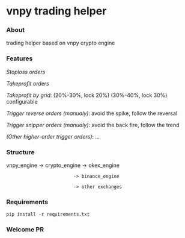 # vnpy trading helper

### About

trading helper  based on vnpy crypto engine


### Features

*Stoploss orders*

*Takeprofit orders*

*Takeprofit by grid*: (20%-30%, lock 20%) (30%-40%, lock 30%) configurable

*Trigger reverse orders (manualy)*: avoid the spike, follow the reversal

*Trigger snipper orders (manualy)*: avoid the back fire, follow the trend

*(Other higher-order trigger orders)*: ...


### Structure 


vnpy_engine -> crypto_engine -> okex_engine

                             -> binance_engine
                             
                             -> other exchanges

### Requirements

```
pip install -r requirements.txt
```


### Welcome PR
